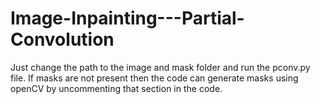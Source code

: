 # Image-Inpainting---Partial-Convolution

Just change the path to the image and mask folder and run the pconv.py file. If masks are not present then the code can generate masks using openCV by uncommenting that section in the code.
